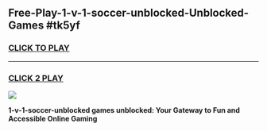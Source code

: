 
## Free-Play-1-v-1-soccer-unblocked-Unblocked-Games #tk5yf
<h3>
<a href="https://news.freeplayer.one?title=1-v-1-soccer-unblocked&ref=8M">CLICK TO PLAY</a></h3>
<hr>

<h3>
<a href="https://news.freeplayer.one?title=1-v-1-soccer-unblocked&ref=8M">CLICK 2 PLAY</a>
  
</h3>

<a href="https://news.freeplayer.one?title=1-v-1-soccer-unblocked&ref=8M"><img src="https://clearcache.store/games.png"></a>


**1-v-1-soccer-unblocked games unblocked: Your Gateway to Fun and Accessible Online Gaming**
